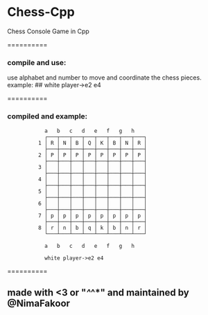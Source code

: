 # Chess-Cpp
Chess Console Game in Cpp

==========  

### compile and use: 


use alphabet and number to move and coordinate the chess pieces.
example: ## white player->e2 e4 


==========  


###  compiled and example:


                a   b   c   d   e   f   g   h
                ┌───┬───┬───┬───┬───┬───┬───┬───┐  
              1 │ R │ N │ B │ Q │ K │ B │ N │ R │   
                ├───┼───┼───┼───┼───┼───┼───┼───┤       
              2 │ P │ P │ P │ P │ P │ P │ P │ P │      
                ├───┼───┼───┼───┼───┼───┼───┼───┤        
              3 │   │   │   │   │   │   │   │   │   
                ├───┼───┼───┼───┼───┼───┼───┼───┤       
              4 │   │   │   │   │   │   │   │   │    
                ├───┼───┼───┼───┼───┼───┼───┼───┤   
              5 │   │   │   │   │   │   │   │   │   
                ├───┼───┼───┼───┼───┼───┼───┼───┤            
              6 │   │   │   │   │   │   │   │   │        
                ├───┼───┼───┼───┼───┼───┼───┼───┤     
              7 │ p │ p │ p │ p │ p │ p │ p │ p │       
                ├───┼───┼───┼───┼───┼───┼───┼───┤            
              8 │ r │ n │ b │ q │ k │ b │ n │ r │        
                └───┴───┴───┴───┴───┴───┴───┴───┘   
                
                a   b   c   d   e   f   g   h                                                                                                                                     
                
                white player->e2 e4                                        






==========  




## made with <3 or "*^*^*" and maintained by @NimaFakoor
